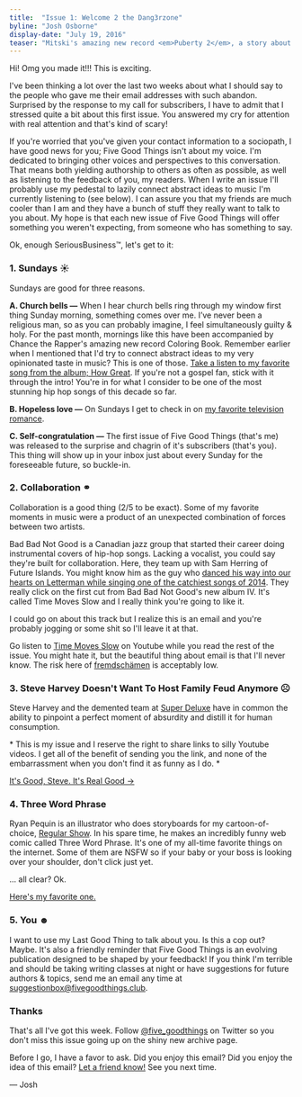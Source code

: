 ```yaml
---
title:  "Issue 1: Welcome 2 the Dang3rzone"
byline: "Josh Osborne"
display-date: "July 19, 2016"
teaser: "Mitski's amazing new record <em>Puberty 2</em>, a story about Denny's & family back home, tiny improv comedy and free rap music."
---
```

Hi! Omg you made it!!! This is exciting.

I've been thinking a lot over the last two weeks about what I should say to the people who gave me their email addresses with such abandon. Surprised by the response to my call for subscribers, I have to admit that I stressed quite a bit about this first issue.<!--break--> You answered my cry for attention with real attention and that's kind of scary!

If you're worried that you've given your contact information to a sociopath, I have good news for you; Five Good Things isn't about my voice. I'm dedicated to bringing other voices and perspectives to this conversation. That means both yielding authorship to others as often as possible, as well as listening to the feedback of you, my readers. When I write an issue I'll probably use my pedestal to lazily connect abstract ideas to music I'm currently listening to (see below). I can assure you that my friends are much cooler than I am and they have a bunch of stuff they really want to talk to you about. My hope is that each new issue of Five Good Things will offer something you weren't expecting, from someone who has something to say.

Ok, enough SeriousBusiness™, let's get to it:

### 1. Sundays ☀

Sundays are good for three reasons.

**A. Church bells —** When I hear church bells ring through my window first thing Sunday morning, something comes over me. I’ve never been a religious man, so as you can probably imagine, I feel simultaneously guilty & holy. For the past month, mornings like this have been accompanied by Chance the Rapper's amazing new record Coloring Book. Remember earlier when I mentioned that I'd try to connect abstract ideas to my very opinionated taste in music? This is one of those. [Take a listen to my favorite song from the album; How Great](https://www.youtube.com/watch?v=HGmgLiU28us "How Great by Chance The Rapper on Youtube"). If you're not a gospel fan, stick with it through the intro! You're in for what I consider to be one of the most stunning hip hop songs of this decade so far.

**B. Hopeless love —** On Sundays I get to check in on [my favorite television romance](https://2.bp.blogspot.com/-RmxG5hRq2_Y/VzpecDO8isI/AAAAAAAAAcc/bAfEH_TlOCk5wlIlOZTPR3gH3SvBp_xiwCKgB/s1600/BrienneXTormund.jpg "heart-eyes-emoji").

**C. Self-congratulation —** The first issue of Five Good Things (that's me) was released to the surprise and chagrin of it's subscribers (that's you). This thing will show up in your inbox just about every Sunday for the foreseeable future, so buckle-in.


### 2. Collaboration ⚭

Collaboration is a good thing (2/5 to be exact). Some of my favorite moments in music were a product of an unexpected combination of forces between two artists.

Bad Bad Not Good is a Canadian jazz group that started their career doing instrumental covers of hip-hop songs. Lacking a vocalist, you could say they're built for collaboration. Here, they team up with Sam Herring of Future Islands. You might know him as the guy who [danced his way into our hearts on Letterman while singing one of the catchiest songs of 2014](https://www.youtube.com/watch?v=GK4lD3Uf8_o "Seasons by Future Islands on Youtube"). They really click on the first cut from Bad Bad Not Good's new album IV. It's called Time Moves Slow and I really think you're going to like it.

I could go on about this track but I realize this is an email and you're probably jogging or some shit so I'll leave it at that.

<div class="footnote">Go listen to <a href="https://www.youtube.com/watch?v=5zmIrFDksUM">Time Moves Slow</a> on Youtube while you read the rest of the issue. You might hate it, but the beautiful thing about email is that I'll never know. The risk here of <a href="http://www.germany.info/Vertretung/usa/en/__pr/GIC/TWIG__WoW/2013/41-fremdsch_C3_A4men.html">fremdschämen</a> is acceptably low.</div>

### 3. Steve Harvey Doesn't Want To Host Family Feud Anymore ☹

Steve Harvey and the demented team at [Super Deluxe](http://www.superdeluxe.com "Super Deluxe's website") have in common the ability to pinpoint a perfect moment of absurdity and distill it for human consumption.

&#42; This is my issue and I reserve the right to share links to silly Youtube videos. I get all of the benefit of sending you the link, and none of the embarrassment when you don't find it as funny as I do. &#42;

[It's Good, Steve. It's Real Good →](https://www.youtube.com/watch?v=ZIwAyvoGLu0 "Steve Harvey Doesn't Want To Host Family Feud Anymore on Youtube")


### 4. Three Word Phrase

Ryan Pequin is an illustrator who does storyboards for my cartoon-of-choice, [Regular Show](https://www.youtube.com/watch?v=uDge3-JsJ0A "Regular Show on Youtube"). In his spare time, he makes an incredibly funny web comic called Three Word Phrase. It's one of my all-time favorite things on the internet. Some of them are NSFW so if your baby or your boss is looking over your shoulder, don't click just yet.

... all clear? Ok.

[Here's my favorite one.](http://threewordphrase.com/bath.htm "Three Word Phrase")

### 5. You ☻

I want to use my Last Good Thing to talk about you. Is this a cop out? Maybe. It's also a friendly reminder that Five Good Things is an evolving publication designed to be shaped by your feedback! If you think I'm terrible and should be taking writing classes at night or have suggestions for future authors & topics, send me an email any time at [suggestionbox@fivegoodthings.club](mailto:suggestionbox@fivegoodthings.club "Email our suggestion box").

### Thanks
That's all I've got this week. Follow [@five_goodthings](http://www.twitter.com/five_goodthings "Five Good Things on Twitter") on Twitter so you don't miss this issue going up on the shiny new archive page.

Before I go, I have a favor to ask. Did you enjoy this email? Did you enjoy the idea of this email? [Let a friend know!](https://twitter.com/intent/tweet?text=Insert%20your%20message%20of%20devotion%20and%20appreciation%20here.%20%40five_goodthings%20fivegoodthings.club&source=clicktotweet&related=clicktotweet "Click this link to tweet about Five Good Things") See you next time.

— Josh

